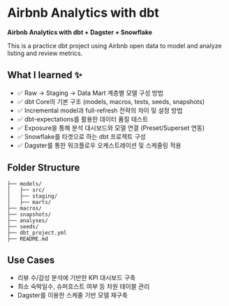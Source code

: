 # Airbnb Analytics with dbt
**Airbnb Analytics with dbt + Dagster + Snowflake**

This is a practice dbt project using Airbnb open data to model and analyze listing and review metrics.

## What I learned ✨

- ✅ Raw → Staging → Data Mart 계층별 모델 구성 방법
- ✅ dbt Core의 기본 구조 (models, macros, tests, seeds, snapshots)
- ✅ Incremental model과 full-refresh 전략의 차이 및 설정 방법
- ✅ dbt-expectations를 활용한 데이터 품질 테스트
- ✅ Exposure을 통해 분석 대시보드와 모델 연결 (Preset/Superset 연동)
- ✅ Snowflake를 타겟으로 하는 dbt 프로젝트 구성
- ✅ Dagster를 통한 워크플로우 오케스트레이션 및 스케줄링 적용

## Folder Structure
```
├── models/
│   ├── src/
│   ├── staging/
│   ├── marts/
├── macros/
├── snapshots/
├── analyses/
├── seeds/
├── dbt_project.yml
├── README.md
```

## Use Cases

- 리뷰 수/감성 분석에 기반한 KPI 대시보드 구축
- 최소 숙박일수, 슈퍼호스트 여부 등 차원 테이블 관리
- Dagster를 이용한 스케줄 기반 모델 재구축
